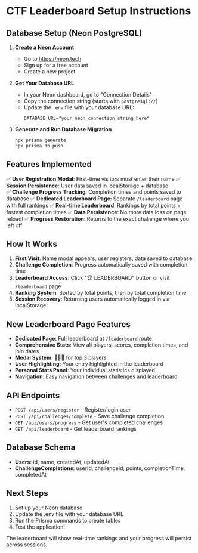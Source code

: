 # CTF Leaderboard Setup Instructions

## Database Setup (Neon PostgreSQL)

1. **Create a Neon Account**
   - Go to https://neon.tech
   - Sign up for a free account
   - Create a new project

2. **Get Your Database URL**
   - In your Neon dashboard, go to "Connection Details"
   - Copy the connection string (starts with `postgresql://`)
   - Update the `.env` file with your database URL:
     ```
     DATABASE_URL="your_neon_connection_string_here"
     ```

3. **Generate and Run Database Migration**
   ```bash
   npx prisma generate
   npx prisma db push
   ```

## Features Implemented

✅ **User Registration Modal**: First-time visitors must enter their name
✅ **Session Persistence**: User data saved in localStorage + database  
✅ **Challenge Progress Tracking**: Completion times and points saved to database
✅ **Dedicated Leaderboard Page**: Separate `/leaderboard` page with full rankings
✅ **Real-time Leaderboard**: Rankings by total points + fastest completion times
✅ **Data Persistence**: No more data loss on page reload!
✅ **Progress Restoration**: Returns to the exact challenge where you left off

## How It Works

1. **First Visit**: Name modal appears, user registers, data saved to database
2. **Challenge Completion**: Progress automatically saved with completion time
3. **Leaderboard Access**: Click "🏆 LEADERBOARD" button or visit `/leaderboard` page
4. **Ranking System**: Sorted by total points, then by total completion time
5. **Session Recovery**: Returning users automatically logged in via localStorage

## New Leaderboard Page Features

- **Dedicated Page**: Full leaderboard at `/leaderboard` route
- **Comprehensive Stats**: View all players, scores, completion times, and join dates
- **Medal System**: 🥇🥈🥉 for top 3 players
- **User Highlighting**: Your entry highlighted in the leaderboard
- **Personal Stats Panel**: Your individual statistics displayed
- **Navigation**: Easy navigation between challenges and leaderboard

## API Endpoints

- `POST /api/users/register` - Register/login user
- `POST /api/challenges/complete` - Save challenge completion
- `GET /api/users/progress` - Get user's completed challenges
- `GET /api/leaderboard` - Get leaderboard rankings

## Database Schema

- **Users**: id, name, createdAt, updatedAt
- **ChallengeCompletions**: userId, challengeId, points, completionTime, completedAt

## Next Steps

1. Set up your Neon database
2. Update the .env file with your database URL
3. Run the Prisma commands to create tables
4. Test the application!

The leaderboard will show real-time rankings and your progress will persist across sessions.